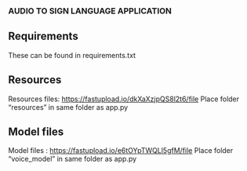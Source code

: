 ### AUDIO TO SIGN LANGUAGE APPLICATION
## Requirements
These can be found in requirements.txt
## Resources
Resources files: https://fastupload.io/dkXaXzjpQS8l2t6/file
Place folder “resources” in same folder as app.py
## Model files
Model files : https://fastupload.io/e6tOYpTWQLl5gfM/file
Place folder “voice_model” in same folder as app.py
